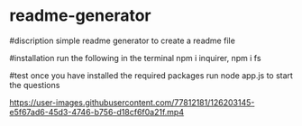 # readme-generator


#discription
simple readme generator to create a readme file

#installation
run the following in the terminal 
npm i inquirer, npm i fs

#test
once you have installed the required packages run node app.js to start the questions

https://user-images.githubusercontent.com/77812181/126203145-e5f67ad6-45d3-4746-b756-d18cf6f0a21f.mp4


